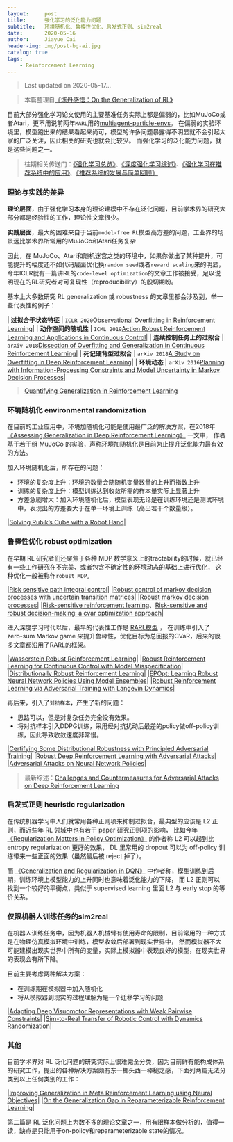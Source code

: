 ```yaml
---
layout:     post
title:      强化学习的泛化能力问题
subtitle:   环境随机化、鲁棒性优化、启发式正则、sim2real
date:       2020-05-16
author:     Jiayue Cai
header-img: img/post-bg-ai.jpg
catalog: true
tags:
    - Reinforcement Learning
---
```



> Last updated on 2020-05-17... 

> 本篇整理自[《炼丹感悟：On the Generalization of RL》](https://mp.weixin.qq.com/s?__biz=MzIwMTc4ODE0Mw==&mid=2247503049&idx=2&sn=1164dcccb7cede8d75a743f9739b1c0f&chksm=96ea1349a19d9a5f792e91088096c2ecbb2dac7a00b6c373eb9848bd87234c97996cbaf89a5f&mpshare=1&scene=23&srcid=0212S6vjRE8w0vvZdvG3o1Zo&sharer_sharetime=1581473512553&sharer_shareid=cc983be31429dfbd5199d63f0d94b825#rd)

目前大部分强化学习论文使用的主要基准任务实际上都是偏弱的，比如MuJoCo或者Atari，更不用说前两年`MARL`用的[multiagent-particle-envs](https://github.com/openai/multiagent-particle-envs)。
在偏弱的实验环境里，模型跑出来的结果看起来尚可，模型的许多问题暴露得不明显就不会引起大家的广泛关注，因此相关的研究也就会比较少。 
而强化学习的泛化能力问题，就是这些问题之一。

> 往期相关传送门：[《强化学习总览》](https://coladrill.github.io/2018/12/02/%E5%BC%BA%E5%8C%96%E5%AD%A6%E4%B9%A0%E6%80%BB%E8%A7%88/)、[《深度强化学习综述》](https://coladrill.github.io/2018/10/21/%E6%B7%B1%E5%BA%A6%E5%BC%BA%E5%8C%96%E5%AD%A6%E4%B9%A0%E7%BB%BC%E8%BF%B0/)、[《强化学习在推荐系统中的应用》](https://coladrill.github.io/2018/11/15/%E5%BC%BA%E5%8C%96%E5%AD%A6%E4%B9%A0%E5%9C%A8%E6%8E%A8%E8%8D%90%E7%B3%BB%E7%BB%9F%E4%B8%AD%E7%9A%84%E5%BA%94%E7%94%A8/)、[《推荐系统的发展与简单回顾》](https://coladrill.github.io/2019/12/10/%E6%8E%A8%E8%8D%90%E7%B3%BB%E7%BB%9F%E7%9A%84%E5%8F%91%E5%B1%95%E4%B8%8E%E7%AE%80%E5%8D%95%E5%9B%9E%E9%A1%BE/)

### 理论与实践的差异

**理论层面**，由于强化学习本身的理论建模中不存在泛化问题，目前学术界的研究大部分都是经验性的工作，理论性文章很少。 

**实践层面**，最大的困难来自于当前`model-free RL`模型高方差的问题，工业界的场景远比学术界所常用的MuJoCo和Atari任务复杂

因此，在 MuJoCo、Atari和随机迷宫之类的环境中，如果你做出了某种提升，可能提升的幅度还不如代码层面优化换`random seed`或者`reward scaling`来的明显，今年ICLR就有一篇讲RL的`code-level optimization`的文章工作被接受，足以说明现在的RL研究者对可复现性（reproducibility）的殷切期盼。

基本上大多数研究 RL generalization 或 robustness 的文章里都会涉及到，举一些代表性的例子： 

|    **过拟合于状态特征**     | `ICLR 2020`[Observational Overfitting in Reinforcement Learning](https://arxiv.org/abs/1912.02975)|
|    **动作空间的随机性**     | `ICML 2019`[Action Robust Reinforcement Learning and Applications in Continuous Control](https://arxiv.org/abs/1901.09184)|
|  **连续控制任务上的过拟合** | `arXiv 2018`[Dissection of Overfitting and Generalization in Continuous Reinforcement Learning](https://arxiv.org/abs/1806.07937)|
|    **死记硬背型过拟合**     | `arXiv 2018`[A Study on Overfitting in Deep Reinforcement Learning](https://arxiv.org/abs/1804.06893)|
|       **环境动态**           | `arXiv 2016`[Planning with Information-Processing Constraints and Model Uncertainty in Markov Decision Processes](https://arxiv.org/abs/1604.02080)|

> [Quantifying Generalization in Reinforcement Learning](https://openai.com/blog/quantifying-generalization-in-reinforcement-learning/)

### 环境随机化 environmental randomization 

在目前的工业应用中，环境加随机化可能是使用最广泛的解决方案，在2018年 [《Assessing Generalization in Deep Reinforcement Learning》](https://arxiv.org/abs/1810.12282) 一文中，
作者基于若干组 MuJoCo 的实验，声称环境加随机化是目前为止提升泛化能力最有效的方法。

加入环境随机化后，所存在的问题：
- 环境的复杂度上升：环境的数量会随随机变量数量的上升而指数上升
- 训练的复杂度上升：模型训练达到收敛所需的样本量实际上显著上升
- 方差急剧增大：加入环境随机化后，模型表现无论是在训练环境还是测试环境中，表现出的方差要大于在单一环境上训练（高出若干个数量级）。

|[Solving Rubik’s Cube with a Robot Hand](https://openai.com/blog/solving-rubiks-cube/)|

### 鲁棒性优化 robust optimization

在早期 RL 研究者们还聚焦于各种 MDP 数学意义上的tractability的时候，就已经有一些工作研究在不完美、或者包含不确定性的环境动态的基础上进行优化，
这种优化一般被称作`robust MDP`。

|[Risk sensitive path integral control](https://event.cwi.nl/uai2010/papers/UAI2010_0266.pdf)|
|[Robust control of markov decision processes with uncertain transition matrices](http://robotics.eecs.berkeley.edu/~elghaoui/pdffiles/rmdp_erl.pdf)|
|[Robust markov decision processes](https://www.semanticscholar.org/paper/Robust-Markov-Decision-Processes-Wiesemann-Kuhn/9eae0c6ca4a52fc5e6b6f9eb111ab6fdbecdf9a6)|
|[Risk-sensitive reinforcement learning](https://arxiv.org/abs/1311.2097)、[Risk-sensitive and robust decision-making: a cvar optimization approach](https://arxiv.org/abs/1506.02188)|

进入深度学习时代以后，最早的代表性工作是 [RARL模型](https://arxiv.org/abs/1703.02702) ，
在训练中引入了 zero-sum Markov game 来提升鲁棒性，优化目标为总回报的CVaR，后来的很多文章都沿用了RARL的框架。

|[Wasserstein Robust Reinforcement Learning](https://arxiv.org/abs/1907.13196)|
|[Robust Reinforcement Learning for Continuous Control with Model Misspecification](https://openreview.net/forum?id=HJgC60EtwB)|
|[Distributionally Robust Reinforcement Learning](https://openreview.net/pdf?id=r1xfz_93oN)|
|[EPOpt: Learning Robust Neural Network Policies Using Model Ensembles](https://arxiv.org/abs/1610.01283)|
|[Robust Reinforcement Learning via Adversarial Training with Langevin Dynamics](https://openreview.net/forum?id=BJl7mxBYvB)|

再后来，引入了`对抗样本`，产生了新的问题：
- 思路可以，但是对复杂任务完全没有效果。
- 将对抗样本引入DDPG训练，采用经对抗扰动后最差的policy做off-policy训练，因此导致收敛速度非常慢。

|[Certifying Some Distributional Robustness with Principled Adversarial Training](https://arxiv.org/abs/1710.10571)|
|[Robust Deep Reinforcement Learning with Adversarial Attacks](https://arxiv.org/abs/1712.03632)|
|[Adversarial Attacks on Neural Network Policies](https://arxiv.org/abs/1702.02284)|

> 最新综述：[Challenges and Countermeasures for Adversarial Attacks on Deep Reinforcement Learning](https://arxiv.org/abs/2001.09684)

### 启发式正则 heuristic regularization

在传统机器学习中人们就常用各种正则项来抑制过拟合，最典型的应该是 L2 正则，而近些年 RL 领域中也有若干 paper 研究正则项的影响，
比如今年 [《Regularization Matters in Policy Optimization》](https://openreview.net/forum?id=B1lqDertwr) 的作者称 L2 可以起到比 entropy regularization 更好的效果，
DL 里常用的 dropout 可以为 off-policy 训练带来一些正面的效果（虽然最后被 reject 掉了）。

而 [《Generalization and Regularization in DQN》](https://arxiv.org/abs/1810.00123) 中作者称，模型训练到后期，训练环境上模型能力的上升同时也意味着泛化能力的下降，
而 L2 正则可以找到一个较好的平衡点，类似于 supervised learning 里面 L2 与 early stop 的等价关系。

### 仅限机器人训练任务的sim2real

在机器人训练任务中，因为机器人机械臂有使用寿命的限制，目前常用的一种方式是在物理仿真模拟环境中训练，模型收敛后部署到现实世界中，
然而模拟器不大可能建模出现实世界中所有的变量，实际上模拟器中表现良好的模型，在现实世界的表现会有所下降。

目前主要考虑两种解决方案：
- 在训练期在模拟器中加入随机化
- 将从模拟器到现实的过程理解为是一个迁移学习的问题

|[Adapting Deep Visuomotor Representations with Weak Pairwise Constraints](https://arxiv.org/abs/1511.07111)|
|[Sim-to-Real Transfer of Robotic Control with Dynamics Randomization](https://arxiv.org/abs/1710.06537)|

### 其他

目前学术界对 RL 泛化问题的研究实际上很难完全分类，因为目前鲜有能构成体系的研究工作，提出的各种解决方案颇有东一榔头西一棒槌之感，下面列两篇无法分类到以上任何类别的工作：

|[Improving Generalization in Meta Reinforcement Learning using Neural Objectives](https://openreview.net/forum?id=S1evHerYPr)|
|[On the Generalization Gap in Reparameterizable Reinforcement Learning](https://arxiv.org/abs/1905.12654)|

第二篇是 RL 泛化问题上为数不多的理论文章之一，用有限样本做分析的，值得一读，缺点是只能用于on-policy和reparameterizable state的情况。



